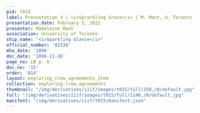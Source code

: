 ```yaml
---
pid: t015
label: Presentation 3 | <i>Sprarkling Grace</i> | M. Mant, U. Toronto | 15
presentation_date: February 3, 2022
presenter: Madeleine Mant
association: University of Toronto
ship_name: "<i>Sparkling Glance</i>"
official_number: '81538'
mha_date: '1896'
doc_date: '1896-11-16'
page_no: LB p. 6
doc_no: '15'
order: '014'
layout: exploring_crew_agreements_item
collection: exploring_crew_agreements
thumbnail: "/img/derivatives/iiif/images/t015/full/250,/0/default.jpg"
full: "/img/derivatives/iiif/images/t015/full/1140,/0/default.jpg"
manifest: "/img/derivatives/iiif/t015/manifest.json"
---
```

